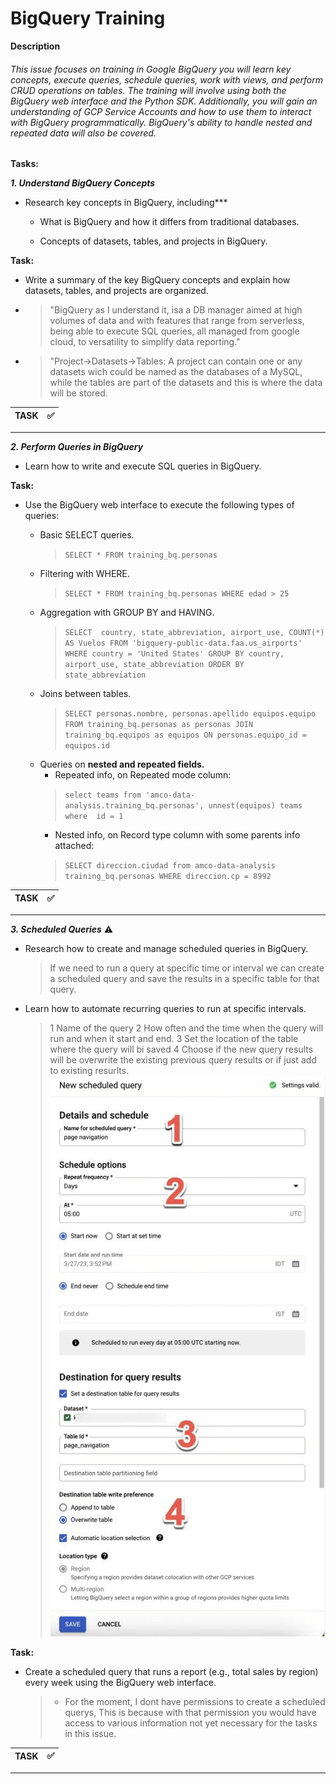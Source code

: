 # BigQuery Training
**Description**

###### This issue focuses on training in Google BigQuery you will learn key concepts, execute queries, schedule queries, work with views, and perform CRUD operations on tables. The training will involve using both the BigQuery web interface and the Python SDK. Additionally, you will gain an understanding of GCP Service Accounts and how to use them to interact with BigQuery programmatically. BigQuery's ability to handle nested and repeated data will also be covered.

**Tasks:**

***1. Understand BigQuery Concepts***
* Research key concepts in BigQuery, including***

    * What is BigQuery and how it differs from traditional databases.

    * Concepts of datasets, tables, and projects in BigQuery.

**Task:**
* Write a summary of the key BigQuery concepts and explain how datasets, tables, and projects are organized.
* >"BigQuery as I understand it, isa a DB manager  aimed at high volumes of data and with features  that range from serverless, being able to  execute SQL queries, all managed from google cloud, to versatility to simplify data reporting." 

* > "Project->Datasets->Tables:
A project can contain one or any datasets wich could be named as the databases of a MySQL, while the tables are part of the datasets and this is where the data will be stored.

| **TASK**    | :white_check_mark: |
| :---        |               ---: |
--- 

***2. Perform Queries in BigQuery***
* Learn how to write and execute SQL queries in BigQuery.

**Task:**
* Use the BigQuery web interface to execute the following types of queries:

    * Basic SELECT queries.
        > `SELECT * FROM training_bq.personas`
    * Filtering with WHERE.
        > `SELECT * FROM training_bq.personas WHERE edad > 25`
    * Aggregation with GROUP BY and HAVING.
        > `SELECT  country, state_abbreviation, airport_use, COUNT(*) AS Vuelos FROM 'bigquery-public-data.faa.us_airports' WHERE country = 'United States' GROUP BY country, airport_use, state_abbreviation ORDER BY state_abbreviation`
    * Joins between tables.
        > `SELECT personas.nombre, personas.apellido equipos.equipo FROM training_bq.personas as personas JOIN training_bq.equipos as equipos ON personas.equipo_id = equipos.id`
    * Queries on **nested and repeated fields.**
        - Repeated info, on Repeated mode column:
        > `select teams from 'amco-data-analysis.training_bq.personas', unnest(equipos) teams where  id = 1`
        - Nested info, on Record type column with some parents info attached:
        > `SELECT direccion.ciudad from amco-data-analysis training_bq.personas WHERE direccion.cp = 8992`

| **TASK**    | :white_check_mark: |
| :---        |               ---: |
---

***3. Scheduled Queries*** :warning:
* Research how to create and manage scheduled queries in BigQuery.
    > If we need to run a query at specific time or interval we can create a scheduled query and save the results in a specific table for that query.
* Learn how to automate recurring queries to run at specific intervals.
    > 1 Name of the query
    > 2 How often and the time when the query will run and when it start and end.
    > 3 Set the location of the table where the query will bi saved
    > 4 Choose if the new query results will be overwrite the existing previous query results or if just add to existing resurlts.
    ![pic](src/img/1.png)

**Task:**
* Create a scheduled query that runs a report (e.g., total sales by region) every week using the BigQuery web interface.
    > - For the moment, I dont have permissions to create a scheduled querys, This is because with that permission you would have access to various information not yet necessary for the tasks in this issue.

| **TASK**    | :white_check_mark: |
| :---        |               ---: |
---